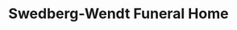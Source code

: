 ---
title: "Swedberg-Wendt Funeral Home"
url: /bonduel/swedberg-wendt-funeral-home/
shop: Bestattungen
---